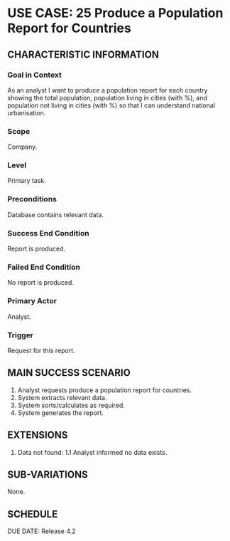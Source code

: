 # USE CASE: 25 Produce a Population Report for Countries

## CHARACTERISTIC INFORMATION

### Goal in Context

As an analyst I want to produce a population report for each country showing the total population, population living in cities (with %), and population not living in cities (with %) so that I can understand national urbanisation.

### Scope

Company.

### Level

Primary task.

### Preconditions

Database contains relevant data.

### Success End Condition

Report is produced.
### Failed End Condition

No report is produced.

### Primary Actor

Analyst.

### Trigger

Request for this report.

## MAIN SUCCESS SCENARIO

  1. Analyst requests produce a population report for countries.
  2. System extracts relevant data.
  3. System sorts/calculates as required.
  4. System generates the report.

## EXTENSIONS

  1. Data not found:
    1.1 Analyst informed no data exists.

## SUB-VARIATIONS

None.

## SCHEDULE

DUE DATE: Release 4.2
